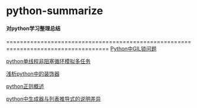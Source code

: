 # python-summarize
#### 对python学习整理总结
====================================================================================<bz>
<bz>
<bz>
[Python中GIL锁问题](https://github.com/samzhuoyiran/python-summarize/blob/master/python%E4%B8%ADGIL%E9%94%81%E9%97%AE%E9%A2%98)<bz>

[python单线程非阻塞循环模拟多任务](https://github.com/samzhuoyiran/python-summarize/blob/master/%E5%8D%95%E7%BA%BF%E7%A8%8B%E4%BD%BF%E7%94%A8while%E5%BE%AA%E7%8E%AF%E6%A8%A1%E6%8B%9F%E5%A4%9A%E4%BB%BB%E5%8A%A1.py) <bz>

[浅析python中的装饰器](https://github.com/samzhuoyiran/python-summarize/blob/master/%E6%B5%85%E8%B0%88python%E7%9A%84%E8%A3%85%E9%A5%B0%E5%99%A8.md) <bz>

[python正则概述](https://github.com/samzhuoyiran/python-summarize/blob/master/python%E6%AD%A3%E5%88%99%E6%A6%82%E8%A7%88.md)<bz>
  
[python中生成器与列表推导式的说明差异](https://github.com/samzhuoyiran/python-summarize/edit/master/python%E7%9A%84%E7%94%9F%E6%88%90%E5%99%A8%E5%92%8C%E5%88%97%E8%A1%A8%E6%8E%A8%E5%AF%BC%E5%BC%8F%E7%9A%84%E8%AF%B4%E6%98%8E.md)
